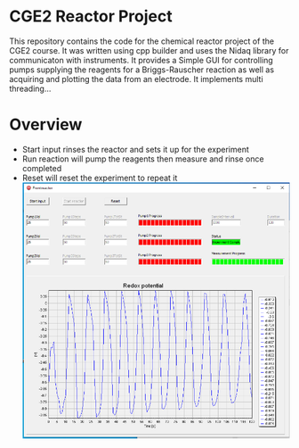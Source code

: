 # CGE2 Reactor Project
This repository contains the code for the chemical reactor project of the CGE2 course. It was written using cpp builder and uses the Nidaq library for communicaton with instruments. 
It provides a Simple GUI for controlling pumps supplying the reagents for a Briggs-Rauscher reaction as well as acquiring and plotting the data from an electrode. It implements multi threading...
# Overview
- Start input rinses the reactor and sets it up for the experiment
- Run reaction will pump the reagents then measure and rinse once completed
- Reset will reset the experiment to repeat it
![Screenshot](Screen.png)
